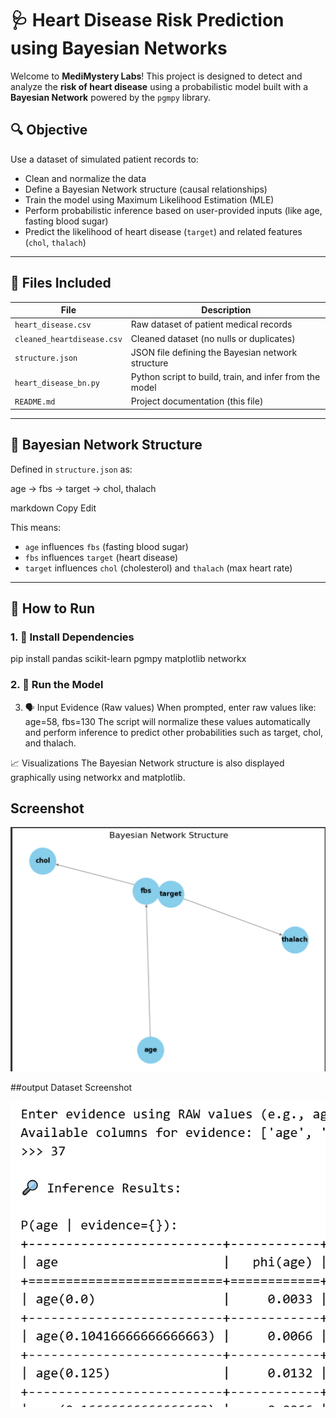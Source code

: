 # 🩺 Heart Disease Risk Prediction using Bayesian Networks

Welcome to **MediMystery Labs**! This project is designed to detect and analyze the **risk of heart disease** using a probabilistic model built with a **Bayesian Network** powered by the `pgmpy` library.

## 🔍 Objective

Use a dataset of simulated patient records to:
- Clean and normalize the data
- Define a Bayesian Network structure (causal relationships)
- Train the model using Maximum Likelihood Estimation (MLE)
- Perform probabilistic inference based on user-provided inputs (like age, fasting blood sugar)
- Predict the likelihood of heart disease (`target`) and related features (`chol`, `thalach`)

---

## 📁 Files Included

| File | Description |
|------|-------------|
| `heart_disease.csv` | Raw dataset of patient medical records |
| `cleaned_heartdisease.csv` | Cleaned dataset (no nulls or duplicates) |
| `structure.json` | JSON file defining the Bayesian network structure |
| `heart_disease_bn.py` | Python script to build, train, and infer from the model |
| `README.md` | Project documentation (this file) |

---

## 🧠 Bayesian Network Structure

Defined in `structure.json` as:

age → fbs → target → chol, thalach

markdown
Copy
Edit

This means:
- `age` influences `fbs` (fasting blood sugar)
- `fbs` influences `target` (heart disease)
- `target` influences `chol` (cholesterol) and `thalach` (max heart rate)

---

## 🚀 How to Run

### 1. 🔧 Install Dependencies
pip install pandas scikit-learn pgmpy matplotlib networkx

### 2. 🧠 Run the Model

3. 🗣️ Input Evidence (Raw values)
When prompted, enter raw values like:
age=58, fbs=130
The script will normalize these values automatically and perform inference to predict other probabilities such as target, chol, and thalach.


📈 Visualizations
The Bayesian Network structure is also displayed graphically using networkx and matplotlib.
## Screenshot
![App Screenshot](image.png)

##output Dataset  Screenshot

![Screenshot](image%20copy.png)




